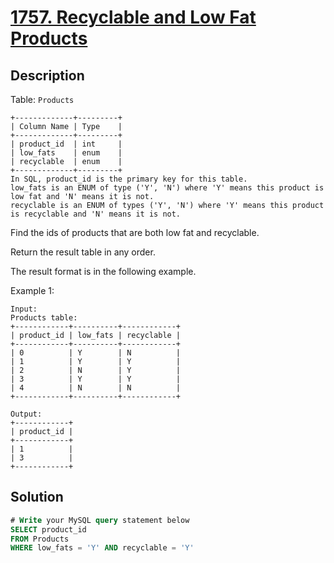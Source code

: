 # [1757. Recyclable and Low Fat Products](https://leetcode.com/problems/recyclable-and-low-fat-products/)

## Description

Table: `Products`
```
+-------------+---------+
| Column Name | Type    |
+-------------+---------+
| product_id  | int     |
| low_fats    | enum    |
| recyclable  | enum    |
+-------------+---------+
In SQL, product_id is the primary key for this table.
low_fats is an ENUM of type ('Y', 'N') where 'Y' means this product is low fat and 'N' means it is not.
recyclable is an ENUM of types ('Y', 'N') where 'Y' means this product is recyclable and 'N' means it is not.
```

Find the ids of products that are both low fat and recyclable.

Return the result table in any order.

The result format is in the following example.


Example 1:
```
Input:
Products table:
+------------+----------+------------+
| product_id | low_fats | recyclable |
+------------+----------+------------+
| 0          | Y        | N          |
| 1          | Y        | Y          |
| 2          | N        | Y          |
| 3          | Y        | Y          |
| 4          | N        | N          |
+------------+----------+------------+

Output:
+------------+
| product_id |
+------------+
| 1          |
| 3          |
+------------+
```

## Solution

```sql
# Write your MySQL query statement below
SELECT product_id
FROM Products
WHERE low_fats = 'Y' AND recyclable = 'Y'
```
